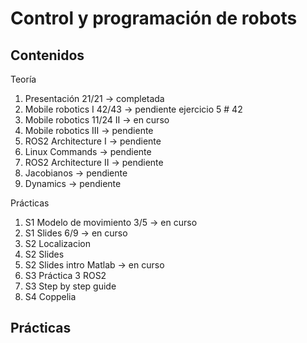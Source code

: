 # Control y programación de robots

## Contenidos

Teoría

1. Presentación 21/21 -> completada
2. Mobile robotics I 42/43 -> pendiente ejercicio 5 # 42
3. Mobile robotics 11/24 II -> en curso
4. Mobile robotics III -> pendiente
5. ROS2 Architecture I -> pendiente
6. Linux Commands -> pendiente
7. ROS2 Architecture II -> pendiente
8. Jacobianos -> pendiente
9. Dynamics -> pendiente

Prácticas
1. S1 Modelo de movimiento 3/5 -> en curso
2. S1 Slides 6/9 -> en curso
3. S2 Localizacion
4. S2 Slides
5. S2 Slides intro Matlab -> en curso
6. S3 Práctica 3 ROS2
7. S3 Step by step guide
8. S4 Coppelia


## Prácticas